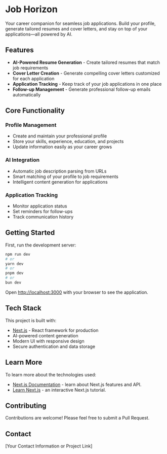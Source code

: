 # Job Horizon

Your career companion for seamless job applications. Build your profile, generate tailored resumes and cover letters, and stay on top of your applications—all powered by AI.

## Features

- **AI-Powered Resume Generation** - Create tailored resumes that match job requirements
- **Cover Letter Creation** - Generate compelling cover letters customized for each application
- **Application Tracking** - Keep track of your job applications in one place
- **Follow-up Management** - Generate professional follow-up emails automatically

## Core Functionality

### Profile Management

- Create and maintain your professional profile
- Store your skills, experience, education, and projects
- Update information easily as your career grows

### AI Integration

- Automatic job description parsing from URLs
- Smart matching of your profile to job requirements
- Intelligent content generation for applications

### Application Tracking

- Monitor application status
- Set reminders for follow-ups
- Track communication history

## Getting Started

First, run the development server:

```bash
npm run dev
# or
yarn dev
# or
pnpm dev
# or
bun dev
```

Open [http://localhost:3000](http://localhost:3000) with your browser to see the application.

## Tech Stack

This project is built with:

- [Next.js](https://nextjs.org) - React framework for production
- AI-powered content generation
- Modern UI with responsive design
- Secure authentication and data storage

## Learn More

To learn more about the technologies used:

- [Next.js Documentation](https://nextjs.org/docs) - learn about Next.js features and API.
- [Learn Next.js](https://nextjs.org/learn) - an interactive Next.js tutorial.

## Contributing

Contributions are welcome! Please feel free to submit a Pull Request.

## Contact

[Your Contact Information or Project Link]
